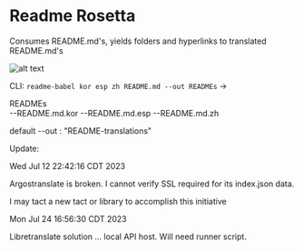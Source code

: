 # Readme Rosetta
Consumes README.md's, yields folders and hyperlinks to translated README.md's

![alt text](https://upload.wikimedia.org/wikipedia/commons/7/72/The_Tower_of_Babel.jpg)

CLI: `readme-babel kor esp zh README.md --out READMEs` -> 

READMEs\
	--README.md.kor
	--README.md.esp
	--README.md.zh

default --out : "README-translations"

Update: 

Wed Jul 12 22:42:16 CDT 2023

Argostranslate is broken. I cannot verify SSL required for its index.json data.

I may tact a new tact or library to accomplish this initiative

Mon Jul 24 16:56:30 CDT 2023

Libretranslate solution ... local API host. Will need runner script.

```libretranslate -q "Hello" -source "en" target "es" 

```

